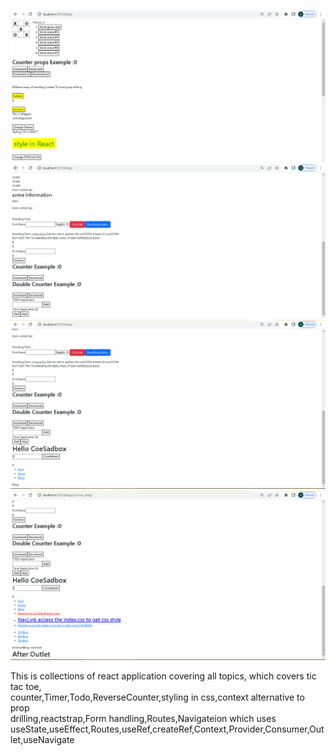 ![](Capture0.PNG)
![](Capture1.PNG)
![](Capture2.PNG)
![](Capture3.PNG)

This is collections of  react application covering all topics, which covers tic tac toe,<br/>
counter,Timer,Todo,ReverseCounter,styling in css,context alternative to prop <br/>
drilling,reactstrap,Form handling,Routes,Navigateion which uses <br />
useState,useEffect,Routes,useRef,createRef,Context,Provider,Consumer,Outlet,useNavigate <br />
